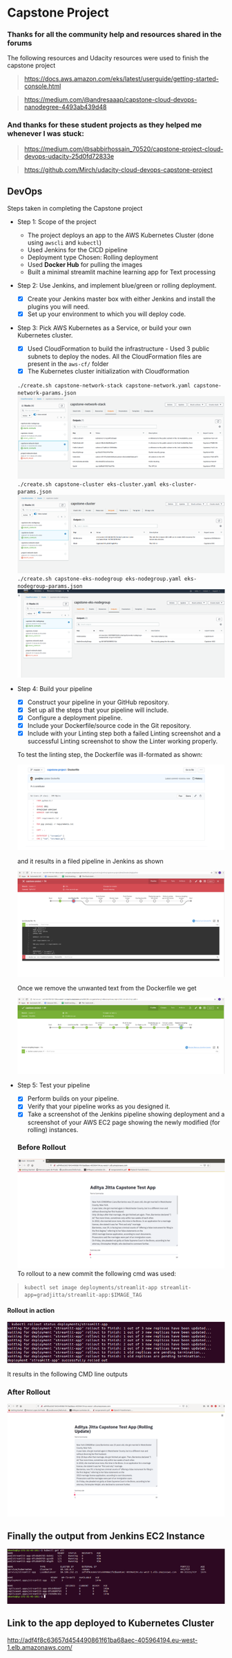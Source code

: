 # Capstone Project

### Thanks for all the community help and resources shared in the forums

The following resources and Udacity resources were used to finish the capstone project

> https://docs.aws.amazon.com/eks/latest/userguide/getting-started-console.html

> https://medium.com/@andresaaap/capstone-cloud-devops-nanodegree-4493ab439d48

### And thanks for these student projects as they helped me whenever I was stuck:

> https://medium.com/@sabbirhossain_70520/capstone-project-cloud-devops-udacity-25d0fd72833e

> https://github.com/Mirch/udacity-cloud-devops-capstone-project


## DevOps


Steps taken in completing the Capstone project

- Step 1: Scope of the project

  - The project deploys an app to the AWS Kubernetes Cluster (done using `awscli` and `kubectl`)
  - Used Jenkins for the CICD pipeline 
  - Deployment type Chosen: Rolling deployment
  - Used **Docker Hub** for pulling the images
  - Built a minimal streamlit machine learning app for Text processing

- Step 2: Use Jenkins, and implement blue/green or rolling deployment.
  - [x] Create your Jenkins master box with either Jenkins and install the plugins you will need.
  - [x] Set up your environment to which you will deploy code.
  
- Step 3: Pick AWS Kubernetes as a Service, or build your own Kubernetes cluster.
  - [x] Used CloudFormation to build the infrastructure
        - Used 3 public subnets to deploy the nodes. All the CloudFormation files are present in the `aws-cf/` folder
  - [x] The Kubernetes cluster initialization with Cloudformation
  
  `./create.sh capstone-network-stack capstone-network.yaml capstone-network-params.json`
  ![Stack1](./assets/network_stack.png "Network")
  `./create.sh capstone-cluster eks-cluster.yaml eks-cluster-params.json`
  ![Stack2](./assets/cluster_stack.png "Cluster")
  `./create.sh capstone-eks-nodegroup eks-nodegroup.yaml eks-nodegroup-params.json`
  ![Stack3](./assets/nodegroup_stack.png "Nodegroup")

- Step 4: Build your pipeline
  - [x] Construct your pipeline in your GitHub repository.
  - [x] Set up all the steps that your pipeline will include.
  - [x] Configure a deployment pipeline.
  - [x] Include your Dockerfile/source code in the Git repository.
  - [x] Include with your Linting step both a failed Linting screenshot and a successful Linting screenshot to show the Linter working properly.
  
  To test the linting step, the Dockerfile was ill-formated as shown:
  
  ![Lint](./assets/badDockefile.png "Poorly formatted Dockerfile")
  
  and it results in a filed pipeline in Jenkins as shown
  
  ![Fail](./assets/failed_lint.png "failed pipeline")
   
   Once we remove the unwanted text from the Dockerfile we get
   
   ![Pass](./assets/lint_pass.png "Passed pipeline pipeline")
  
  
- Step 5: Test your pipeline
  - [x] Perform builds on your pipeline.
  - [x] Verify that your pipeline works as you designed it.
  - [x] Take a screenshot of the Jenkins pipeline showing deployment and a screenshot of your AWS EC2 page showing the newly modified (for rolling) instances.
  ### Before Rollout
  ![UI](./assets/original_ui.png "Before Rollout")
  To rollout to a new commit the following cmd was used:
  
> `kubectl set image deployments/streamlit-app streamlit-app=gradjitta/streamlit-app:$IMAGE_TAG`

#### Rollout in action
![Rollout](./assets/rolling_action.png "CMD line output for rollout strategy")

It results in the following CMD line outputs

  ### After Rollout
  ![UI](./assets/rolling_update_ui.png "After Rollout")
## Finally the output from Jenkins EC2 Instance
![summary](./assets/kubectl_output.png "Output of the `kubectl get all`")

## Link to the app deployed to Kubernetes Cluster
http://adf4f8c63657d454490861f61ba68aec-405964194.eu-west-1.elb.amazonaws.com/
